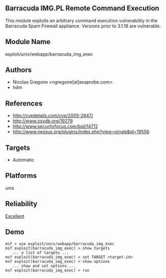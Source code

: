 ## Barracuda IMG.PL Remote Command Execution

This module exploits an arbitrary command execution 
vulnerability in the Barracuda Spam Firewall appliance. 
Versions prior to 3.1.18 are vulnerable.


## Module Name
exploit/unix/webapp/barracuda_img_exec

## Authors
* Nicolas Gregoire <ngregoire[at]exaprobe.com>
* hdm


## References
* http://cvedetails.com/cve/2005-2847/
* http://www.osvdb.org/19279
* http://www.securityfocus.com/bid/14712
* http://www.nessus.org/plugins/index.php?view=single&id=19556



## Targets
* Automatic


## Platforms
unix

## Reliability
[Excellent](https://github.com/rapid7/metasploit-framework/wiki/Exploit-Ranking)

## Demo

```
msf > use exploit/unix/webapp/barracuda_img_exec
msf exploit(barracuda_img_exec) > show targets
   ... a list of targets ...
msf exploit(barracuda_img_exec) > set TARGET <target-id>
msf exploit(barracuda_img_exec) > show options
   ... show and set options ...
msf exploit(barracuda_img_exec) > run
```
    
    